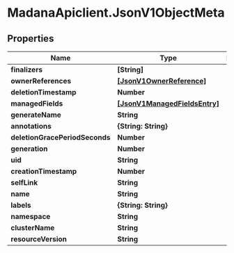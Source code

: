 # MadanaApiclient.JsonV1ObjectMeta

## Properties

Name | Type | Description | Notes
------------ | ------------- | ------------- | -------------
**finalizers** | **[String]** |  | [optional] 
**ownerReferences** | [**[JsonV1OwnerReference]**](JsonV1OwnerReference.md) |  | [optional] 
**deletionTimestamp** | **Number** |  | [optional] 
**managedFields** | [**[JsonV1ManagedFieldsEntry]**](JsonV1ManagedFieldsEntry.md) |  | [optional] 
**generateName** | **String** |  | [optional] 
**annotations** | **{String: String}** |  | [optional] 
**deletionGracePeriodSeconds** | **Number** |  | [optional] 
**generation** | **Number** |  | [optional] 
**uid** | **String** |  | [optional] 
**creationTimestamp** | **Number** |  | [optional] 
**selfLink** | **String** |  | [optional] 
**name** | **String** |  | [optional] 
**labels** | **{String: String}** |  | [optional] 
**namespace** | **String** |  | [optional] 
**clusterName** | **String** |  | [optional] 
**resourceVersion** | **String** |  | [optional] 


